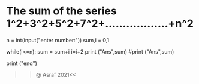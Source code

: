 # The sum of the series 1^2+3^2+5^2+7^2+………………+n^2 #
n = int(input("enter number:"))
sum,i = 0,1


while(i<=n):
    sum = sum+i
    i=i+2
    print ("Ans",sum)
#print ("Ans",sum)

print ("end")
>>@ Asraf 2021<<
